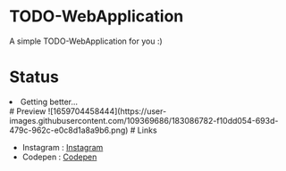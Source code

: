 # TODO-WebApplication
A simple TODO-WebApplication for you :) 
# Status
<li>Getting better...</li>
# Preview
![1659704458444](https://user-images.githubusercontent.com/109369686/183086782-f10dd054-693d-479c-962c-e0c8d1a8a9b6.png)
# Links 
<ul>
<li>Instagram : <a href="https://www.instagram.com/sir.shahsavar/">Instagram</a></li>
  <li>Codepen : <a href="https://codepen.io/SirShahsavar">Codepen</a></li>
</ul>
